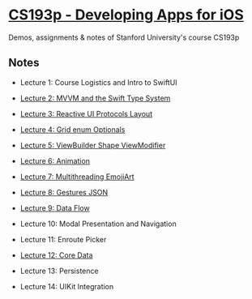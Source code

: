 # [CS193p - Developing Apps for iOS](https://cs193p.sites.stanford.edu)

Demos, assignments & notes of Stanford University's course CS193p

## Notes

- Lecture 1: Course Logistics and Intro to SwiftUI

- [Lecture 2: MVVM and the Swift Type System](Notes/Lecture%202.md)

- [Lecture 3: Reactive UI Protocols Layout](Notes/Lecture%203.md)

- [Lecture 4: Grid enum Optionals](Notes/Lecture%204.md)

- [Lecture 5: ViewBuilder Shape ViewModifier](Notes/Lecture%205.md)

- [Lecture 6: Animation](Notes/Lecture%206.md)

- [Lecture 7: Multithreading EmojiArt](Notes/Lecture%207.md)

- [Lecture 8: Gestures JSON](Notes/Lecture%208.md)

- [Lecture 9: Data Flow](Notes/Lecture%209.md)

- Lecture 10: Modal Presentation and Navigation

- Lecture 11: Enroute Picker

- [Lecture 12: Core Data](Notes/Lecture%2012.md)

- Lecture 13: Persistence

- Lecture 14: UIKit Integration
